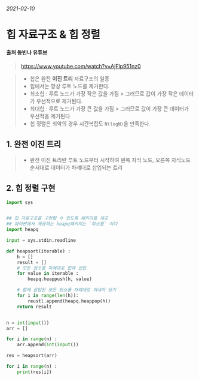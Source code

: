###### 2021-02-10

# 힙 자료구조 & 힙 정렬
#### 출처 동빈나 유튜브
> https://www.youtube.com/watch?v=AjFlp951nz0

> - 힙은 완전 **이진 트리** 자료구조의 일종
> - 힙에서는 항상 루트 노드를 제거한다.
> - 최소힙 : 루트 노드가 가장 작은 값을 가짐 > 그러므로 값이 가장 작은 데이터가 우선적으로 제거된다.
> - 최대힙 : 루트 노드가 가장 큰 값을 가짐 > 그러므로 값이 가장 큰 데이터가 우선적을 제거된다
> - 힙 정렬은 최악의 경우 시간복잡도 `N(logN)`을 만족한다.


## 1. 완전 이진 트리
> - 완전 이진 트리란 루트 노드부터 시작하여 왼쪽 자식 노드, 오른쪽 자식노드 순서대로 데이터가 차례대로 삽입되는 트리


## 2. 힙 정렬 구현
```python
import sys


## 힙 자료구조를 구현할 수 있도록 패키지를 제공
## 파이썬에서 제공하는 heapq패키지는 `최소힙` 이다
import heapq 

input = sys.stdin.readline

def heapsort(iterable) :
    h = []
    result = []
    # 모든 원소를 차례대로 힙에 삽입
    for value in iterable :
        heapq.heappush(h, value)

    # 힙에 삽입된 모든 원소를 차례대로 꺼내어 담기
    for i in range(len(h)):
        reustl.append(heapq.heappop(h))
    return result


n = int(input())
arr = []

for i in range(n) :
    arr.append(int(input())

res = heapsort(arr)

for i in range(n) :
    print(res[i])



```
